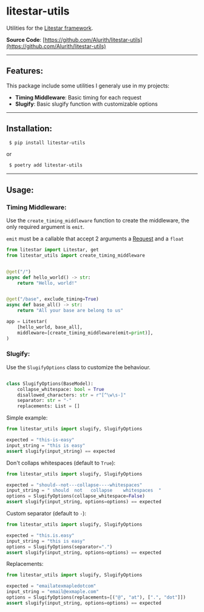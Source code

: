 # litestar-utils

Utilities for the [Litestar framework](https://github.com/litestar-org/litestar).

**Source Code**: [https://github.com/Alurith/litestar-utils](https://github.com/Alurith/litestar-utils)

---
## Features: 
This package include some utilities I generaly use in my projects:
- **Timing Middleware**: Basic timing for each request
- **Slugify**: Basic slugify function with customizable options 

---
## Installation: 
```sh
 $ pip install litestar-utils
```
or
```sh
 $ poetry add litestar-utils
```
---
## Usage: 

### Timing Middleware:
Use the `create_timing_middleware` function to create the middleware, the only required argument is `emit`.

`emit` must be a callable that accept 2 arguments a [Request](https://docs.litestar.dev/2/reference/connection.html#litestar.connection.Request) and a `float`


```python
from litestar import Litestar, get
from litestar_utils import create_timing_middleware


@get("/")
async def hello_world() -> str:
    return "Hello, world!"


@get("/base", exclude_timing=True)
async def base_all() -> str:
    return "All your base are belong to us"

app = Litestar(
    [hello_world, base_all],
    middleware=[create_timing_middleware(emit=print)],
)
```

### Slugify:
Use the ```SlugifyOptions``` class to customize the behaviour.

```python

class SlugifyOptions(BaseModel):
    collapse_whitespace: bool = True
    disallowed_characters: str = r"[^\w\s-]"
    separator: str = "-"
    replacements: List = []
```

Simple example:
```python
from litestar_utils import slugify, SlugifyOptions

expected = "this-is-easy"
input_string = "this is easy"
assert slugify(input_string) == expected

```

Don't collaps whitespaces (default to ```True```):
```python
from litestar_utils import slugify, SlugifyOptions

expected = "should--not---collapse----whitespaces"
input_string = " should  not   collapse    whitespaces  "
options = SlugifyOptions(collapse_whitespace=False)
assert slugify(input_string, options=options) == expected

```

Custom separator (default to ```-```):
```python
from litestar_utils import slugify, SlugifyOptions

expected = "this.is.easy"
input_string = "this is easy"
options = SlugifyOptions(separator=".")
assert slugify(input_string, options=options) == expected
```

Replacements:
```python
from litestar_utils import slugify, SlugifyOptions

expected = "emailatexmapledotcom"
input_string = "email@exmaple.com"
options = SlugifyOptions(replacements=[("@", "at"), [".", "dot"]])
assert slugify(input_string, options=options) == expected

```
